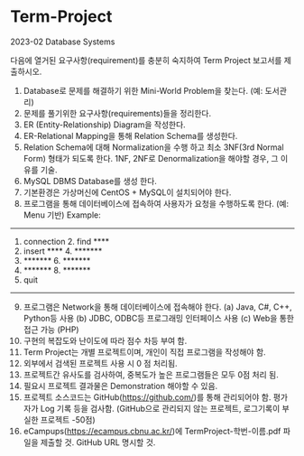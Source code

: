 # Term-Project
2023-02 Database Systems

다음에 열거된 요구사항(requirement)를 충분히 숙지하여 Term Project 보고서를 제출하시오.
1. Database로 문제를 해결하기 위한 Mini-World Problem을 찾는다. (예: 도서관리)
2. 문제를 풀기위한 요구사항(requirements)들을 정리한다.
3. ER (Entity-Relationship) Diagram을 작성한다.
4. ER-Relational Mapping을 통해 Relation Schema를 생성한다.
5. Relation Schema에 대해 Normalization을 수행 하고 최소 3NF(3rd Normal Form) 형태가
되도록 한다. 1NF, 2NF로 Denormalization을 해야할 경우, 그 이유를 기술.
6. MySQL DBMS Database를 생성 한다.
7. 기본환경은 가상머신에 CentOS + MySQL이 설치되어야 한다.
8. 프로그램을 통해 데이터베이스에 접속하여 사용자가 요청을 수행하도록 한다. (예: Menu 기반)
Example:
------------------------------------------------------------
1. connection 2. find ****
3. insert **** 4. *******
5. ******* 6. *******
7. ******* 8. *******
99. quit
------------------------------------------------------------
9. 프로그램은 Network을 통해 데이터베이스에 접속해야 한다.
(a) Java, C#, C++, Python등 사용
(b) JDBC, ODBC등 프로그래밍 인터페이스 사용
(c) Web을 통한 접근 가능 (PHP)
10. 구현의 복잡도와 난이도에 따라 점수 차등 부여 함.
11. Term Project는 개별 프로젝트이며, 개인이 직접 프로그램을 작성해야 함.
12. 외부에서 검색된 프로젝트 사용 시 0 점 처리됨.
13. 프로젝트간 유사도를 검사하여, 중복도가 높은 프로그램들은 모두 0점 처리 됨.
14. 필요시 프로젝트 결과물은 Demonstration 해야할 수 있음.
15. 프로젝트 소스코드는 GitHub(https://github.com/)를 통해 관리되어야 함. 평가자가 Log
기록 등을 검사함. (GitHub으로 관리되지 않는 프로젝트, 로그기록이 부실한 프로젝트 -50점)
16. eCampups(https://ecampus.cbnu.ac.kr/)에 TermProject-학번-이름.pdf 파일을 제출할
것. GitHub URL 명시할 것.
